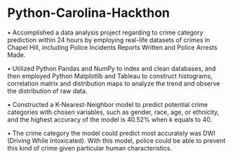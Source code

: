 # Python-Carolina-Hackthon

•  Accomplished a data analysis project regarding to crime category prediction within 24 hours by employing real-life datasets
   of crimes in Chapel Hill, including Police Incidents Reports Written and Police Arrests Made.

•  Utilized Python Pandas and NumPy to index and clean databases, and then employed Python Matplotlib and Tableau to construct
   histograms, correlation matrix and distribution maps to analyze the trend and observe the distribution of raw data.

•  Constructed a K-Nearest-Neighbor model to predict potential crime categories with chosen variables, such as gender, race, age, or
   ethnicity, and the highest accuracy of the model is 40.52% when k equals to 40.

•  The crime category the model could predict most accurately was DWI (Driving While Intoxicated). With this model, police could
   be able to prevent this kind of crime given particular human characteristics.
